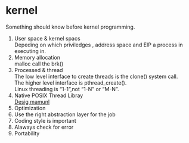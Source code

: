 kernel
======
   
Something should know before kernel programming.

1. User space & kernel spacs    
   Depeding on which priviledges , address space and EIP a process in executing in.
2. Memory allocation     
   malloc call the brk() 
3. Processed & thread    
   The low level interface to create threads is the clone() system call.       
   The higher level interface is pthread_create().    
   Linux threading is “1-1”,not “1-N” or “M-N”.
4. Native POSIX Thread Libray    
   [Desig mamunl](http://people.redhat.com/drepper/nptl-design.pdf)    
5. Optimization    
6. Use the right abstraction layer for the job    
7. Coding style is important    
8. Alaways check for error    
9. Portability    
